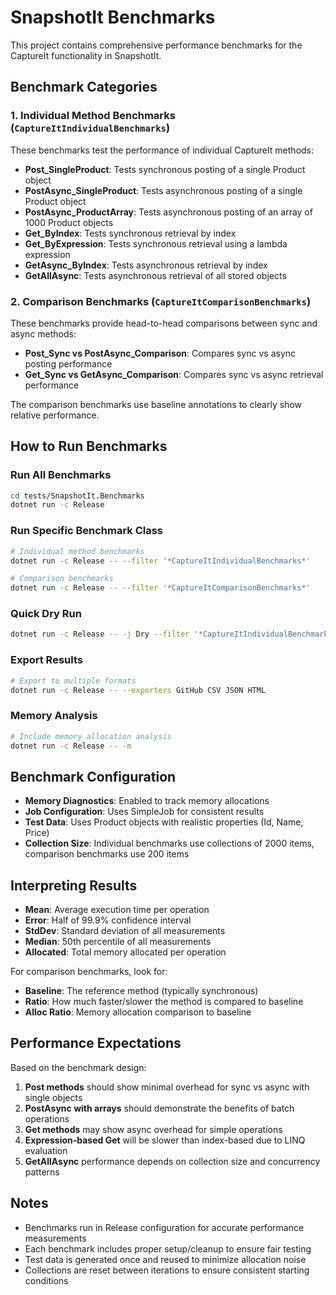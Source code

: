# SnapshotIt Benchmarks

This project contains comprehensive performance benchmarks for the CaptureIt functionality in SnapshotIt.

## Benchmark Categories

### 1. Individual Method Benchmarks (`CaptureItIndividualBenchmarks`)

These benchmarks test the performance of individual CaptureIt methods:

- **Post_SingleProduct**: Tests synchronous posting of a single Product object
- **PostAsync_SingleProduct**: Tests asynchronous posting of a single Product object  
- **PostAsync_ProductArray**: Tests asynchronous posting of an array of 1000 Product objects
- **Get_ByIndex**: Tests synchronous retrieval by index
- **Get_ByExpression**: Tests synchronous retrieval using a lambda expression
- **GetAsync_ByIndex**: Tests asynchronous retrieval by index
- **GetAllAsync**: Tests asynchronous retrieval of all stored objects

### 2. Comparison Benchmarks (`CaptureItComparisonBenchmarks`)

These benchmarks provide head-to-head comparisons between sync and async methods:

- **Post_Sync vs PostAsync_Comparison**: Compares sync vs async posting performance
- **Get_Sync vs GetAsync_Comparison**: Compares sync vs async retrieval performance

The comparison benchmarks use baseline annotations to clearly show relative performance.

## How to Run Benchmarks

### Run All Benchmarks
```bash
cd tests/SnapshotIt.Benchmarks
dotnet run -c Release
```

### Run Specific Benchmark Class
```bash
# Individual method benchmarks
dotnet run -c Release -- --filter '*CaptureItIndividualBenchmarks*'

# Comparison benchmarks  
dotnet run -c Release -- --filter '*CaptureItComparisonBenchmarks*'
```

### Quick Dry Run
```bash
dotnet run -c Release -- -j Dry --filter '*CaptureItIndividualBenchmarks*'
```

### Export Results
```bash
# Export to multiple formats
dotnet run -c Release -- --exporters GitHub CSV JSON HTML
```

### Memory Analysis
```bash
# Include memory allocation analysis
dotnet run -c Release -- -m
```

## Benchmark Configuration

- **Memory Diagnostics**: Enabled to track memory allocations
- **Job Configuration**: Uses SimpleJob for consistent results
- **Test Data**: Uses Product objects with realistic properties (Id, Name, Price)
- **Collection Size**: Individual benchmarks use collections of 2000 items, comparison benchmarks use 200 items

## Interpreting Results

- **Mean**: Average execution time per operation
- **Error**: Half of 99.9% confidence interval
- **StdDev**: Standard deviation of all measurements
- **Median**: 50th percentile of all measurements
- **Allocated**: Total memory allocated per operation

For comparison benchmarks, look for:
- **Baseline**: The reference method (typically synchronous)
- **Ratio**: How much faster/slower the method is compared to baseline
- **Alloc Ratio**: Memory allocation comparison to baseline

## Performance Expectations

Based on the benchmark design:

1. **Post methods** should show minimal overhead for sync vs async with single objects
2. **PostAsync with arrays** should demonstrate the benefits of batch operations
3. **Get methods** may show async overhead for simple operations
4. **Expression-based Get** will be slower than index-based due to LINQ evaluation
5. **GetAllAsync** performance depends on collection size and concurrency patterns

## Notes

- Benchmarks run in Release configuration for accurate performance measurements
- Each benchmark includes proper setup/cleanup to ensure fair testing
- Test data is generated once and reused to minimize allocation noise
- Collections are reset between iterations to ensure consistent starting conditions